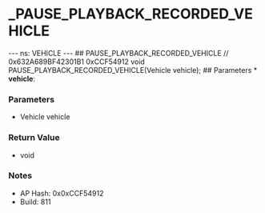 # _PAUSE_PLAYBACK_RECORDED_VEHICLE

--- ns: VEHICLE --- ## PAUSE_PLAYBACK_RECORDED_VEHICLE  // 0x632A689BF42301B1 0xCCF54912 void PAUSE_PLAYBACK_RECORDED_VEHICLE(Vehicle vehicle);   ## Parameters * **vehicle**:

### Parameters
* Vehicle vehicle

### Return Value
* void

### Notes
* AP Hash: 0x0xCCF54912
* Build: 811

